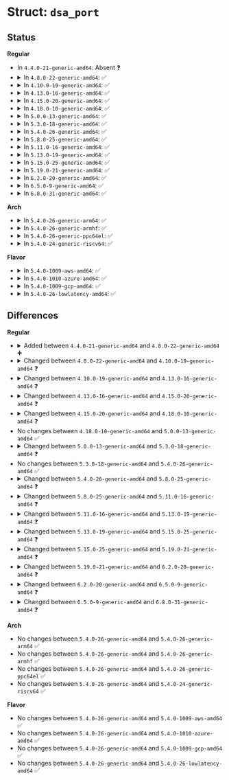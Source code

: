 # Struct: <code>dsa_port</code>

## Status
<b>Regular</b>
<ul>
<li>
In <code>4.4.0-21-generic-amd64</code>: Absent ❓
</li>
<li>
<details>
<summary>In <code>4.8.0-22-generic-amd64</code>: ✅</summary>

```c
struct dsa_port {
    struct net_device * netdev;
    struct device_node * dn;
    unsigned int ageing_time;
}
```
</details>
</li>
<li>
<details>
<summary>In <code>4.10.0-19-generic-amd64</code>: ✅</summary>

```c
struct dsa_port {
    struct net_device * netdev;
    struct device_node * dn;
    unsigned int ageing_time;
    u8 stp_state;
}
```
</details>
</li>
<li>
<details>
<summary>In <code>4.13.0-16-generic-amd64</code>: ✅</summary>

```c
struct dsa_port {
    struct dsa_switch * ds;
    unsigned int index;
    const char * name;
    struct dsa_port * cpu_dp;
    struct net_device * netdev;
    struct device_node * dn;
    unsigned int ageing_time;
    u8 stp_state;
    struct net_device * bridge_dev;
    struct devlink_port devlink_port;
    struct ethtool_ops ethtool_ops;
    const struct ethtool_ops * orig_ethtool_ops;
}
```
</details>
</li>
<li>
<details>
<summary>In <code>4.15.0-20-generic-amd64</code>: ✅</summary>

```c
struct dsa_port {
    struct net_device * master;
    struct net_device * slave;
    const struct dsa_device_ops * tag_ops;
    struct dsa_switch_tree * dst;
    struct sk_buff * (*)(struct sk_buff *, struct net_device *, struct packet_type *) rcv;
    enum (anon) type;
    struct dsa_switch * ds;
    unsigned int index;
    const char * name;
    const struct dsa_port * cpu_dp;
    struct device_node * dn;
    unsigned int ageing_time;
    u8 stp_state;
    struct net_device * bridge_dev;
    struct devlink_port devlink_port;
    const struct ethtool_ops * orig_ethtool_ops;
}
```
</details>
</li>
<li>
<details>
<summary>In <code>4.18.0-10-generic-amd64</code>: ✅</summary>

```c
struct dsa_port {
    struct net_device * master;
    struct net_device * slave;
    const struct dsa_device_ops * tag_ops;
    struct dsa_switch_tree * dst;
    struct sk_buff * (*)(struct sk_buff *, struct net_device *, struct packet_type *) rcv;
    enum (anon) type;
    struct dsa_switch * ds;
    unsigned int index;
    const char * name;
    const struct dsa_port * cpu_dp;
    struct device_node * dn;
    unsigned int ageing_time;
    u8 stp_state;
    struct net_device * bridge_dev;
    struct devlink_port devlink_port;
    struct phylink * pl;
    const struct ethtool_ops * orig_ethtool_ops;
}
```
</details>
</li>
<li>
<details>
<summary>In <code>5.0.0-13-generic-amd64</code>: ✅</summary>

```c
struct dsa_port {
    struct net_device * master;
    struct net_device * slave;
    const struct dsa_device_ops * tag_ops;
    struct dsa_switch_tree * dst;
    struct sk_buff * (*)(struct sk_buff *, struct net_device *, struct packet_type *) rcv;
    enum (anon) type;
    struct dsa_switch * ds;
    unsigned int index;
    const char * name;
    const struct dsa_port * cpu_dp;
    struct device_node * dn;
    unsigned int ageing_time;
    u8 stp_state;
    struct net_device * bridge_dev;
    struct devlink_port devlink_port;
    struct phylink * pl;
    const struct ethtool_ops * orig_ethtool_ops;
}
```
</details>
</li>
<li>
<details>
<summary>In <code>5.3.0-18-generic-amd64</code>: ✅</summary>

```c
struct dsa_port {
    struct net_device * master;
    struct net_device * slave;
    const struct dsa_device_ops * tag_ops;
    struct dsa_switch_tree * dst;
    struct sk_buff * (*)(struct sk_buff *, struct net_device *, struct packet_type *) rcv;
    bool (*)(const struct sk_buff *, struct net_device *) filter;
    enum (anon) type;
    struct dsa_switch * ds;
    unsigned int index;
    const char * name;
    struct dsa_port * cpu_dp;
    const char * mac;
    struct device_node * dn;
    unsigned int ageing_time;
    bool vlan_filtering;
    u8 stp_state;
    struct net_device * bridge_dev;
    struct devlink_port devlink_port;
    struct phylink * pl;
    struct phylink_config pl_config;
    struct work_struct xmit_work;
    struct sk_buff_head xmit_queue;
    void * priv;
    const struct ethtool_ops * orig_ethtool_ops;
    const struct net_device_ops * orig_ndo_ops;
}
```
</details>
</li>
<li>
<details>
<summary>In <code>5.4.0-26-generic-amd64</code>: ✅</summary>

```c
struct dsa_port {
    struct net_device * master;
    struct net_device * slave;
    const struct dsa_device_ops * tag_ops;
    struct dsa_switch_tree * dst;
    struct sk_buff * (*)(struct sk_buff *, struct net_device *, struct packet_type *) rcv;
    bool (*)(const struct sk_buff *, struct net_device *) filter;
    enum (anon) type;
    struct dsa_switch * ds;
    unsigned int index;
    const char * name;
    struct dsa_port * cpu_dp;
    const char * mac;
    struct device_node * dn;
    unsigned int ageing_time;
    bool vlan_filtering;
    u8 stp_state;
    struct net_device * bridge_dev;
    struct devlink_port devlink_port;
    struct phylink * pl;
    struct phylink_config pl_config;
    struct work_struct xmit_work;
    struct sk_buff_head xmit_queue;
    void * priv;
    const struct ethtool_ops * orig_ethtool_ops;
    const struct net_device_ops * orig_ndo_ops;
}
```
</details>
</li>
<li>
<details>
<summary>In <code>5.8.0-25-generic-amd64</code>: ✅</summary>

```c
struct dsa_port {
    struct net_device * master;
    struct net_device * slave;
    const struct dsa_device_ops * tag_ops;
    struct dsa_switch_tree * dst;
    struct sk_buff * (*)(struct sk_buff *, struct net_device *, struct packet_type *) rcv;
    bool (*)(const struct sk_buff *, struct net_device *) filter;
    enum (anon) type;
    struct dsa_switch * ds;
    unsigned int index;
    const char * name;
    struct dsa_port * cpu_dp;
    const char * mac;
    struct device_node * dn;
    unsigned int ageing_time;
    bool vlan_filtering;
    u8 stp_state;
    struct net_device * bridge_dev;
    struct devlink_port devlink_port;
    struct phylink * pl;
    struct phylink_config pl_config;
    struct list_head list;
    void * priv;
    const struct ethtool_ops * orig_ethtool_ops;
    const struct net_device_ops * orig_ndo_ops;
    bool setup;
}
```
</details>
</li>
<li>
<details>
<summary>In <code>5.11.0-16-generic-amd64</code>: ✅</summary>

```c
struct dsa_port {
    struct net_device * master;
    struct net_device * slave;
    const struct dsa_device_ops * tag_ops;
    struct dsa_switch_tree * dst;
    struct sk_buff * (*)(struct sk_buff *, struct net_device *, struct packet_type *) rcv;
    bool (*)(const struct sk_buff *, struct net_device *) filter;
    enum (anon) type;
    struct dsa_switch * ds;
    unsigned int index;
    const char * name;
    struct dsa_port * cpu_dp;
    const char * mac;
    struct device_node * dn;
    unsigned int ageing_time;
    bool vlan_filtering;
    u8 stp_state;
    struct net_device * bridge_dev;
    struct devlink_port devlink_port;
    bool devlink_port_setup;
    struct phylink * pl;
    struct phylink_config pl_config;
    struct list_head list;
    void * priv;
    const struct ethtool_ops * orig_ethtool_ops;
    const struct dsa_netdevice_ops * netdev_ops;
    bool setup;
}
```
</details>
</li>
<li>
<details>
<summary>In <code>5.13.0-19-generic-amd64</code>: ✅</summary>

```c
struct dsa_port {
    struct net_device * master;
    struct net_device * slave;
    const struct dsa_device_ops * tag_ops;
    struct dsa_switch_tree * dst;
    struct sk_buff * (*)(struct sk_buff *, struct net_device *, struct packet_type *) rcv;
    bool (*)(const struct sk_buff *, struct net_device *) filter;
    enum (anon) type;
    struct dsa_switch * ds;
    unsigned int index;
    const char * name;
    struct dsa_port * cpu_dp;
    u8[6] mac;
    struct device_node * dn;
    unsigned int ageing_time;
    bool vlan_filtering;
    u8 stp_state;
    struct net_device * bridge_dev;
    struct devlink_port devlink_port;
    bool devlink_port_setup;
    struct phylink * pl;
    struct phylink_config pl_config;
    struct net_device * lag_dev;
    bool lag_tx_enabled;
    struct net_device * hsr_dev;
    struct list_head list;
    void * priv;
    const struct ethtool_ops * orig_ethtool_ops;
    const struct dsa_netdevice_ops * netdev_ops;
    bool setup;
}
```
</details>
</li>
<li>
<details>
<summary>In <code>5.15.0-25-generic-amd64</code>: ✅</summary>

```c
struct dsa_port {
    struct net_device * master;
    struct net_device * slave;
    const struct dsa_device_ops * tag_ops;
    struct dsa_switch_tree * dst;
    struct sk_buff * (*)(struct sk_buff *, struct net_device *) rcv;
    enum (anon) type;
    struct dsa_switch * ds;
    unsigned int index;
    const char * name;
    struct dsa_port * cpu_dp;
    u8[6] mac;
    struct device_node * dn;
    unsigned int ageing_time;
    bool vlan_filtering;
    bool learning;
    u8 stp_state;
    struct net_device * bridge_dev;
    int bridge_num;
    struct devlink_port devlink_port;
    bool devlink_port_setup;
    struct phylink * pl;
    struct phylink_config pl_config;
    struct net_device * lag_dev;
    bool lag_tx_enabled;
    struct net_device * hsr_dev;
    struct list_head list;
    void * priv;
    const struct ethtool_ops * orig_ethtool_ops;
    const struct dsa_netdevice_ops * netdev_ops;
    struct list_head fdbs;
    struct list_head mdbs;
    bool setup;
}
```
</details>
</li>
<li>
<details>
<summary>In <code>5.19.0-21-generic-amd64</code>: ✅</summary>

```c
struct dsa_port {
    struct net_device * master;
    struct net_device * slave;
    const struct dsa_device_ops * tag_ops;
    struct dsa_switch_tree * dst;
    struct sk_buff * (*)(struct sk_buff *, struct net_device *) rcv;
    struct dsa_switch * ds;
    unsigned int index;
    enum (anon) type;
    const char * name;
    struct dsa_port * cpu_dp;
    u8[6] mac;
    u8 stp_state;
    u8 vlan_filtering;
    u8 learning;
    u8 lag_tx_enabled;
    u8 devlink_port_setup;
    u8 master_admin_up;
    u8 master_oper_up;
    u8 setup;
    struct device_node * dn;
    unsigned int ageing_time;
    struct dsa_bridge * bridge;
    struct devlink_port devlink_port;
    struct phylink * pl;
    struct phylink_config pl_config;
    struct dsa_lag * lag;
    struct net_device * hsr_dev;
    struct list_head list;
    const struct ethtool_ops * orig_ethtool_ops;
    const struct dsa_netdevice_ops * netdev_ops;
    struct mutex addr_lists_lock;
    struct list_head fdbs;
    struct list_head mdbs;
    struct mutex vlans_lock;
    struct list_head vlans;
}
```
</details>
</li>
<li>
<details>
<summary>In <code>6.2.0-20-generic-amd64</code>: ✅</summary>

```c
struct dsa_port {
    struct net_device * master;
    struct net_device * slave;
    const struct dsa_device_ops * tag_ops;
    struct dsa_switch_tree * dst;
    struct sk_buff * (*)(struct sk_buff *, struct net_device *) rcv;
    struct dsa_switch * ds;
    unsigned int index;
    enum (anon) type;
    const char * name;
    struct dsa_port * cpu_dp;
    u8[6] mac;
    u8 stp_state;
    u8 vlan_filtering;
    u8 learning;
    u8 lag_tx_enabled;
    u8 master_admin_up;
    u8 master_oper_up;
    u8 cpu_port_in_lag;
    u8 setup;
    struct device_node * dn;
    unsigned int ageing_time;
    struct dsa_bridge * bridge;
    struct devlink_port devlink_port;
    struct phylink * pl;
    struct phylink_config pl_config;
    struct dsa_lag * lag;
    struct net_device * hsr_dev;
    struct list_head list;
    const struct ethtool_ops * orig_ethtool_ops;
    const struct dsa_netdevice_ops * netdev_ops;
    struct mutex addr_lists_lock;
    struct list_head fdbs;
    struct list_head mdbs;
    struct mutex vlans_lock;
    struct list_head vlans;
}
```
</details>
</li>
<li>
<details>
<summary>In <code>6.5.0-9-generic-amd64</code>: ✅</summary>

```c
struct dsa_port {
    struct net_device * master;
    struct net_device * slave;
    const struct dsa_device_ops * tag_ops;
    struct dsa_switch_tree * dst;
    struct sk_buff * (*)(struct sk_buff *, struct net_device *) rcv;
    struct dsa_switch * ds;
    unsigned int index;
    enum (anon) type;
    const char * name;
    struct dsa_port * cpu_dp;
    u8[6] mac;
    u8 stp_state;
    u8 vlan_filtering;
    u8 learning;
    u8 lag_tx_enabled;
    u8 master_admin_up;
    u8 master_oper_up;
    u8 cpu_port_in_lag;
    u8 setup;
    struct device_node * dn;
    unsigned int ageing_time;
    struct dsa_bridge * bridge;
    struct devlink_port devlink_port;
    struct phylink * pl;
    struct phylink_config pl_config;
    struct dsa_lag * lag;
    struct net_device * hsr_dev;
    struct list_head list;
    const struct ethtool_ops * orig_ethtool_ops;
    struct mutex addr_lists_lock;
    struct list_head fdbs;
    struct list_head mdbs;
    struct mutex vlans_lock;
    struct list_head vlans;
    struct list_head user_vlans;
}
```
</details>
</li>
<li>
<details>
<summary>In <code>6.8.0-31-generic-amd64</code>: ✅</summary>

```c
struct dsa_port {
    struct net_device * conduit;
    struct net_device * user;
    const struct dsa_device_ops * tag_ops;
    struct dsa_switch_tree * dst;
    struct sk_buff * (*)(struct sk_buff *, struct net_device *) rcv;
    struct dsa_switch * ds;
    unsigned int index;
    enum (anon) type;
    const char * name;
    struct dsa_port * cpu_dp;
    u8[6] mac;
    u8 stp_state;
    u8 vlan_filtering;
    u8 learning;
    u8 lag_tx_enabled;
    u8 conduit_admin_up;
    u8 conduit_oper_up;
    u8 cpu_port_in_lag;
    u8 setup;
    struct device_node * dn;
    unsigned int ageing_time;
    struct dsa_bridge * bridge;
    struct devlink_port devlink_port;
    struct phylink * pl;
    struct phylink_config pl_config;
    struct dsa_lag * lag;
    struct net_device * hsr_dev;
    struct list_head list;
    const struct ethtool_ops * orig_ethtool_ops;
    struct mutex addr_lists_lock;
    struct list_head fdbs;
    struct list_head mdbs;
    struct mutex vlans_lock;
    struct list_head vlans;
    struct list_head user_vlans;
}
```
</details>
</li>
</ul>
<b>Arch</b>
<ul>
<li>
<details>
<summary>In <code>5.4.0-26-generic-arm64</code>: ✅</summary>

```c
struct dsa_port {
    struct net_device * master;
    struct net_device * slave;
    const struct dsa_device_ops * tag_ops;
    struct dsa_switch_tree * dst;
    struct sk_buff * (*)(struct sk_buff *, struct net_device *, struct packet_type *) rcv;
    bool (*)(const struct sk_buff *, struct net_device *) filter;
    enum (anon) type;
    struct dsa_switch * ds;
    unsigned int index;
    const char * name;
    struct dsa_port * cpu_dp;
    const char * mac;
    struct device_node * dn;
    unsigned int ageing_time;
    bool vlan_filtering;
    u8 stp_state;
    struct net_device * bridge_dev;
    struct devlink_port devlink_port;
    struct phylink * pl;
    struct phylink_config pl_config;
    struct work_struct xmit_work;
    struct sk_buff_head xmit_queue;
    void * priv;
    const struct ethtool_ops * orig_ethtool_ops;
    const struct net_device_ops * orig_ndo_ops;
}
```
</details>
</li>
<li>
<details>
<summary>In <code>5.4.0-26-generic-armhf</code>: ✅</summary>

```c
struct dsa_port {
    struct net_device * master;
    struct net_device * slave;
    const struct dsa_device_ops * tag_ops;
    struct dsa_switch_tree * dst;
    struct sk_buff * (*)(struct sk_buff *, struct net_device *, struct packet_type *) rcv;
    bool (*)(const struct sk_buff *, struct net_device *) filter;
    enum (anon) type;
    struct dsa_switch * ds;
    unsigned int index;
    const char * name;
    struct dsa_port * cpu_dp;
    const char * mac;
    struct device_node * dn;
    unsigned int ageing_time;
    bool vlan_filtering;
    u8 stp_state;
    struct net_device * bridge_dev;
    struct devlink_port devlink_port;
    struct phylink * pl;
    struct phylink_config pl_config;
    struct work_struct xmit_work;
    struct sk_buff_head xmit_queue;
    void * priv;
    const struct ethtool_ops * orig_ethtool_ops;
    const struct net_device_ops * orig_ndo_ops;
}
```
</details>
</li>
<li>
<details>
<summary>In <code>5.4.0-26-generic-ppc64el</code>: ✅</summary>

```c
struct dsa_port {
    struct net_device * master;
    struct net_device * slave;
    const struct dsa_device_ops * tag_ops;
    struct dsa_switch_tree * dst;
    struct sk_buff * (*)(struct sk_buff *, struct net_device *, struct packet_type *) rcv;
    bool (*)(const struct sk_buff *, struct net_device *) filter;
    enum (anon) type;
    struct dsa_switch * ds;
    unsigned int index;
    const char * name;
    struct dsa_port * cpu_dp;
    const char * mac;
    struct device_node * dn;
    unsigned int ageing_time;
    bool vlan_filtering;
    u8 stp_state;
    struct net_device * bridge_dev;
    struct devlink_port devlink_port;
    struct phylink * pl;
    struct phylink_config pl_config;
    struct work_struct xmit_work;
    struct sk_buff_head xmit_queue;
    void * priv;
    const struct ethtool_ops * orig_ethtool_ops;
    const struct net_device_ops * orig_ndo_ops;
}
```
</details>
</li>
<li>
<details>
<summary>In <code>5.4.0-24-generic-riscv64</code>: ✅</summary>

```c
struct dsa_port {
    struct net_device * master;
    struct net_device * slave;
    const struct dsa_device_ops * tag_ops;
    struct dsa_switch_tree * dst;
    struct sk_buff * (*)(struct sk_buff *, struct net_device *, struct packet_type *) rcv;
    bool (*)(const struct sk_buff *, struct net_device *) filter;
    enum (anon) type;
    struct dsa_switch * ds;
    unsigned int index;
    const char * name;
    struct dsa_port * cpu_dp;
    const char * mac;
    struct device_node * dn;
    unsigned int ageing_time;
    bool vlan_filtering;
    u8 stp_state;
    struct net_device * bridge_dev;
    struct devlink_port devlink_port;
    struct phylink * pl;
    struct phylink_config pl_config;
    struct work_struct xmit_work;
    struct sk_buff_head xmit_queue;
    void * priv;
    const struct ethtool_ops * orig_ethtool_ops;
    const struct net_device_ops * orig_ndo_ops;
}
```
</details>
</li>
</ul>
<b>Flavor</b>
<ul>
<li>
<details>
<summary>In <code>5.4.0-1009-aws-amd64</code>: ✅</summary>

```c
struct dsa_port {
    struct net_device * master;
    struct net_device * slave;
    const struct dsa_device_ops * tag_ops;
    struct dsa_switch_tree * dst;
    struct sk_buff * (*)(struct sk_buff *, struct net_device *, struct packet_type *) rcv;
    bool (*)(const struct sk_buff *, struct net_device *) filter;
    enum (anon) type;
    struct dsa_switch * ds;
    unsigned int index;
    const char * name;
    struct dsa_port * cpu_dp;
    const char * mac;
    struct device_node * dn;
    unsigned int ageing_time;
    bool vlan_filtering;
    u8 stp_state;
    struct net_device * bridge_dev;
    struct devlink_port devlink_port;
    struct phylink * pl;
    struct phylink_config pl_config;
    struct work_struct xmit_work;
    struct sk_buff_head xmit_queue;
    void * priv;
    const struct ethtool_ops * orig_ethtool_ops;
    const struct net_device_ops * orig_ndo_ops;
}
```
</details>
</li>
<li>
<details>
<summary>In <code>5.4.0-1010-azure-amd64</code>: ✅</summary>

```c
struct dsa_port {
    struct net_device * master;
    struct net_device * slave;
    const struct dsa_device_ops * tag_ops;
    struct dsa_switch_tree * dst;
    struct sk_buff * (*)(struct sk_buff *, struct net_device *, struct packet_type *) rcv;
    bool (*)(const struct sk_buff *, struct net_device *) filter;
    enum (anon) type;
    struct dsa_switch * ds;
    unsigned int index;
    const char * name;
    struct dsa_port * cpu_dp;
    const char * mac;
    struct device_node * dn;
    unsigned int ageing_time;
    bool vlan_filtering;
    u8 stp_state;
    struct net_device * bridge_dev;
    struct devlink_port devlink_port;
    struct phylink * pl;
    struct phylink_config pl_config;
    struct work_struct xmit_work;
    struct sk_buff_head xmit_queue;
    void * priv;
    const struct ethtool_ops * orig_ethtool_ops;
    const struct net_device_ops * orig_ndo_ops;
}
```
</details>
</li>
<li>
<details>
<summary>In <code>5.4.0-1009-gcp-amd64</code>: ✅</summary>

```c
struct dsa_port {
    struct net_device * master;
    struct net_device * slave;
    const struct dsa_device_ops * tag_ops;
    struct dsa_switch_tree * dst;
    struct sk_buff * (*)(struct sk_buff *, struct net_device *, struct packet_type *) rcv;
    bool (*)(const struct sk_buff *, struct net_device *) filter;
    enum (anon) type;
    struct dsa_switch * ds;
    unsigned int index;
    const char * name;
    struct dsa_port * cpu_dp;
    const char * mac;
    struct device_node * dn;
    unsigned int ageing_time;
    bool vlan_filtering;
    u8 stp_state;
    struct net_device * bridge_dev;
    struct devlink_port devlink_port;
    struct phylink * pl;
    struct phylink_config pl_config;
    struct work_struct xmit_work;
    struct sk_buff_head xmit_queue;
    void * priv;
    const struct ethtool_ops * orig_ethtool_ops;
    const struct net_device_ops * orig_ndo_ops;
}
```
</details>
</li>
<li>
<details>
<summary>In <code>5.4.0-26-lowlatency-amd64</code>: ✅</summary>

```c
struct dsa_port {
    struct net_device * master;
    struct net_device * slave;
    const struct dsa_device_ops * tag_ops;
    struct dsa_switch_tree * dst;
    struct sk_buff * (*)(struct sk_buff *, struct net_device *, struct packet_type *) rcv;
    bool (*)(const struct sk_buff *, struct net_device *) filter;
    enum (anon) type;
    struct dsa_switch * ds;
    unsigned int index;
    const char * name;
    struct dsa_port * cpu_dp;
    const char * mac;
    struct device_node * dn;
    unsigned int ageing_time;
    bool vlan_filtering;
    u8 stp_state;
    struct net_device * bridge_dev;
    struct devlink_port devlink_port;
    struct phylink * pl;
    struct phylink_config pl_config;
    struct work_struct xmit_work;
    struct sk_buff_head xmit_queue;
    void * priv;
    const struct ethtool_ops * orig_ethtool_ops;
    const struct net_device_ops * orig_ndo_ops;
}
```
</details>
</li>
</ul>

## Differences
<b>Regular</b>
<ul>
<li>
<details>
<summary>Added between <code>4.4.0-21-generic-amd64</code> and <code>4.8.0-22-generic-amd64</code> ➕</summary>

```c
struct dsa_port {
    struct net_device * netdev;
    struct device_node * dn;
    unsigned int ageing_time;
}
```
</details>
</li>
<li>
<details>
<summary>Changed between <code>4.8.0-22-generic-amd64</code> and <code>4.10.0-19-generic-amd64</code> ❓</summary>
<ul>
<li>
<b>Field added. </b>
<code>u8 stp_state</code>
</li>
</ul>
</details>
</li>
<li>
<details>
<summary>Changed between <code>4.10.0-19-generic-amd64</code> and <code>4.13.0-16-generic-amd64</code> ❓</summary>
<ul>
<li>
<b>Field added. </b>
<code>struct dsa_switch * ds</code>
</li>
<li>
<b>Field added. </b>
<code>unsigned int index</code>
</li>
<li>
<b>Field added. </b>
<code>const char * name</code>
</li>
<li>
<b>Field added. </b>
<code>struct dsa_port * cpu_dp</code>
</li>
<li>
<b>Field added. </b>
<code>struct net_device * bridge_dev</code>
</li>
<li>
<b>Field added. </b>
<code>struct devlink_port devlink_port</code>
</li>
<li>
<b>Field added. </b>
<code>struct ethtool_ops ethtool_ops</code>
</li>
<li>
<b>Field added. </b>
<code>const struct ethtool_ops * orig_ethtool_ops</code>
</li>
</ul>
</details>
</li>
<li>
<details>
<summary>Changed between <code>4.13.0-16-generic-amd64</code> and <code>4.15.0-20-generic-amd64</code> ❓</summary>
<ul>
<li>
<b>Field added. </b>
<code>struct net_device * master</code>
</li>
<li>
<b>Field added. </b>
<code>struct net_device * slave</code>
</li>
<li>
<b>Field added. </b>
<code>const struct dsa_device_ops * tag_ops</code>
</li>
<li>
<b>Field added. </b>
<code>struct dsa_switch_tree * dst</code>
</li>
<li>
<b>Field added. </b>
<code>struct sk_buff * (*)(struct sk_buff *, struct net_device *, struct packet_type *) rcv</code>
</li>
<li>
<b>Field added. </b>
<code>enum (anon) type</code>
</li>
<li>
<b>Field removed. </b>
<code>struct net_device * netdev</code>
</li>
<li>
<b>Field removed. </b>
<code>struct ethtool_ops ethtool_ops</code>
</li>
<li>
<b>Field type changed. </b>
<code>struct dsa_port * cpu_dp</code> ➡️ <code>const struct dsa_port * cpu_dp</code>
</li>
</ul>
</details>
</li>
<li>
<details>
<summary>Changed between <code>4.15.0-20-generic-amd64</code> and <code>4.18.0-10-generic-amd64</code> ❓</summary>
<ul>
<li>
<b>Field added. </b>
<code>struct phylink * pl</code>
</li>
</ul>
</details>
</li>
<li>
No changes between <code>4.18.0-10-generic-amd64</code> and <code>5.0.0-13-generic-amd64</code> ✅
</li>
<li>
<details>
<summary>Changed between <code>5.0.0-13-generic-amd64</code> and <code>5.3.0-18-generic-amd64</code> ❓</summary>
<ul>
<li>
<b>Field added. </b>
<code>bool (*)(const struct sk_buff *, struct net_device *) filter</code>
</li>
<li>
<b>Field added. </b>
<code>const char * mac</code>
</li>
<li>
<b>Field added. </b>
<code>bool vlan_filtering</code>
</li>
<li>
<b>Field added. </b>
<code>struct phylink_config pl_config</code>
</li>
<li>
<b>Field added. </b>
<code>struct work_struct xmit_work</code>
</li>
<li>
<b>Field added. </b>
<code>struct sk_buff_head xmit_queue</code>
</li>
<li>
<b>Field added. </b>
<code>void * priv</code>
</li>
<li>
<b>Field added. </b>
<code>const struct net_device_ops * orig_ndo_ops</code>
</li>
<li>
<b>Field type changed. </b>
<code>const struct dsa_port * cpu_dp</code> ➡️ <code>struct dsa_port * cpu_dp</code>
</li>
</ul>
</details>
</li>
<li>
No changes between <code>5.3.0-18-generic-amd64</code> and <code>5.4.0-26-generic-amd64</code> ✅
</li>
<li>
<details>
<summary>Changed between <code>5.4.0-26-generic-amd64</code> and <code>5.8.0-25-generic-amd64</code> ❓</summary>
<ul>
<li>
<b>Field added. </b>
<code>struct list_head list</code>
</li>
<li>
<b>Field added. </b>
<code>bool setup</code>
</li>
<li>
<b>Field removed. </b>
<code>struct work_struct xmit_work</code>
</li>
<li>
<b>Field removed. </b>
<code>struct sk_buff_head xmit_queue</code>
</li>
</ul>
</details>
</li>
<li>
<details>
<summary>Changed between <code>5.8.0-25-generic-amd64</code> and <code>5.11.0-16-generic-amd64</code> ❓</summary>
<ul>
<li>
<b>Field added. </b>
<code>bool devlink_port_setup</code>
</li>
<li>
<b>Field added. </b>
<code>const struct dsa_netdevice_ops * netdev_ops</code>
</li>
<li>
<b>Field removed. </b>
<code>const struct net_device_ops * orig_ndo_ops</code>
</li>
</ul>
</details>
</li>
<li>
<details>
<summary>Changed between <code>5.11.0-16-generic-amd64</code> and <code>5.13.0-19-generic-amd64</code> ❓</summary>
<ul>
<li>
<b>Field added. </b>
<code>struct net_device * lag_dev</code>
</li>
<li>
<b>Field added. </b>
<code>bool lag_tx_enabled</code>
</li>
<li>
<b>Field added. </b>
<code>struct net_device * hsr_dev</code>
</li>
<li>
<b>Field type changed. </b>
<code>const char * mac</code> ➡️ <code>u8[6] mac</code>
</li>
</ul>
</details>
</li>
<li>
<details>
<summary>Changed between <code>5.13.0-19-generic-amd64</code> and <code>5.15.0-25-generic-amd64</code> ❓</summary>
<ul>
<li>
<b>Field added. </b>
<code>bool learning</code>
</li>
<li>
<b>Field added. </b>
<code>int bridge_num</code>
</li>
<li>
<b>Field added. </b>
<code>struct list_head fdbs</code>
</li>
<li>
<b>Field added. </b>
<code>struct list_head mdbs</code>
</li>
<li>
<b>Field removed. </b>
<code>bool (*)(const struct sk_buff *, struct net_device *) filter</code>
</li>
<li>
<b>Field type changed. </b>
<code>struct sk_buff * (*)(struct sk_buff *, struct net_device *, struct packet_type *) rcv</code> ➡️ <code>struct sk_buff * (*)(struct sk_buff *, struct net_device *) rcv</code>
</li>
</ul>
</details>
</li>
<li>
<details>
<summary>Changed between <code>5.15.0-25-generic-amd64</code> and <code>5.19.0-21-generic-amd64</code> ❓</summary>
<ul>
<li>
<b>Field added. </b>
<code>u8 master_admin_up</code>
</li>
<li>
<b>Field added. </b>
<code>u8 master_oper_up</code>
</li>
<li>
<b>Field added. </b>
<code>struct dsa_bridge * bridge</code>
</li>
<li>
<b>Field added. </b>
<code>struct dsa_lag * lag</code>
</li>
<li>
<b>Field added. </b>
<code>struct mutex addr_lists_lock</code>
</li>
<li>
<b>Field added. </b>
<code>struct mutex vlans_lock</code>
</li>
<li>
<b>Field added. </b>
<code>struct list_head vlans</code>
</li>
<li>
<b>Field removed. </b>
<code>struct net_device * bridge_dev</code>
</li>
<li>
<b>Field removed. </b>
<code>int bridge_num</code>
</li>
<li>
<b>Field removed. </b>
<code>struct net_device * lag_dev</code>
</li>
<li>
<b>Field removed. </b>
<code>void * priv</code>
</li>
<li>
<b>Field type changed. </b>
<code>bool vlan_filtering</code> ➡️ <code>u8 vlan_filtering</code>
</li>
<li>
<b>Field type changed. </b>
<code>bool learning</code> ➡️ <code>u8 learning</code>
</li>
<li>
<b>Field type changed. </b>
<code>bool devlink_port_setup</code> ➡️ <code>u8 devlink_port_setup</code>
</li>
<li>
<b>Field type changed. </b>
<code>bool lag_tx_enabled</code> ➡️ <code>u8 lag_tx_enabled</code>
</li>
<li>
<b>Field type changed. </b>
<code>bool setup</code> ➡️ <code>u8 setup</code>
</li>
</ul>
</details>
</li>
<li>
<details>
<summary>Changed between <code>5.19.0-21-generic-amd64</code> and <code>6.2.0-20-generic-amd64</code> ❓</summary>
<ul>
<li>
<b>Field added. </b>
<code>u8 cpu_port_in_lag</code>
</li>
<li>
<b>Field removed. </b>
<code>u8 devlink_port_setup</code>
</li>
</ul>
</details>
</li>
<li>
<details>
<summary>Changed between <code>6.2.0-20-generic-amd64</code> and <code>6.5.0-9-generic-amd64</code> ❓</summary>
<ul>
<li>
<b>Field added. </b>
<code>struct list_head user_vlans</code>
</li>
<li>
<b>Field removed. </b>
<code>const struct dsa_netdevice_ops * netdev_ops</code>
</li>
</ul>
</details>
</li>
<li>
<details>
<summary>Changed between <code>6.5.0-9-generic-amd64</code> and <code>6.8.0-31-generic-amd64</code> ❓</summary>
<ul>
<li>
<b>Field added. </b>
<code>struct net_device * conduit</code>
</li>
<li>
<b>Field added. </b>
<code>struct net_device * user</code>
</li>
<li>
<b>Field added. </b>
<code>u8 conduit_admin_up</code>
</li>
<li>
<b>Field added. </b>
<code>u8 conduit_oper_up</code>
</li>
<li>
<b>Field removed. </b>
<code>struct net_device * master</code>
</li>
<li>
<b>Field removed. </b>
<code>struct net_device * slave</code>
</li>
<li>
<b>Field removed. </b>
<code>u8 master_admin_up</code>
</li>
<li>
<b>Field removed. </b>
<code>u8 master_oper_up</code>
</li>
</ul>
</details>
</li>
</ul>
<b>Arch</b>
<ul>
<li>
No changes between <code>5.4.0-26-generic-amd64</code> and <code>5.4.0-26-generic-arm64</code> ✅
</li>
<li>
No changes between <code>5.4.0-26-generic-amd64</code> and <code>5.4.0-26-generic-armhf</code> ✅
</li>
<li>
No changes between <code>5.4.0-26-generic-amd64</code> and <code>5.4.0-26-generic-ppc64el</code> ✅
</li>
<li>
No changes between <code>5.4.0-26-generic-amd64</code> and <code>5.4.0-24-generic-riscv64</code> ✅
</li>
</ul>
<b>Flavor</b>
<ul>
<li>
No changes between <code>5.4.0-26-generic-amd64</code> and <code>5.4.0-1009-aws-amd64</code> ✅
</li>
<li>
No changes between <code>5.4.0-26-generic-amd64</code> and <code>5.4.0-1010-azure-amd64</code> ✅
</li>
<li>
No changes between <code>5.4.0-26-generic-amd64</code> and <code>5.4.0-1009-gcp-amd64</code> ✅
</li>
<li>
No changes between <code>5.4.0-26-generic-amd64</code> and <code>5.4.0-26-lowlatency-amd64</code> ✅
</li>
</ul>
